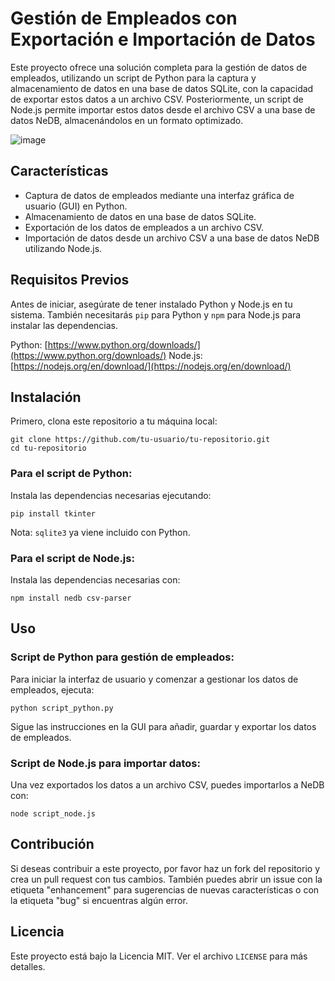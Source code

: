 
# Gestión de Empleados con Exportación e Importación de Datos

Este proyecto ofrece una solución completa para la gestión de datos de empleados, utilizando un script de Python para la captura y almacenamiento de datos en una base de datos SQLite, con la capacidad de exportar estos datos a un archivo CSV. Posteriormente, un script de Node.js permite importar estos datos desde el archivo CSV a una base de datos NeDB, almacenándolos en un formato optimizado.

![image](https://github.com/AndresMoreta20/Integracion-de-sistemas/assets/61909582/315ff623-7a11-466f-9520-9f697afe54fc)



## Características

- Captura de datos de empleados mediante una interfaz gráfica de usuario (GUI) en Python.
- Almacenamiento de datos en una base de datos SQLite.
- Exportación de los datos de empleados a un archivo CSV.
- Importación de datos desde un archivo CSV a una base de datos NeDB utilizando Node.js.

## Requisitos Previos

Antes de iniciar, asegúrate de tener instalado Python y Node.js en tu sistema. También necesitarás `pip` para Python y `npm` para Node.js para instalar las dependencias.

Python: [https://www.python.org/downloads/](https://www.python.org/downloads/)
Node.js: [https://nodejs.org/en/download/](https://nodejs.org/en/download/)

## Instalación

Primero, clona este repositorio a tu máquina local:

```
git clone https://github.com/tu-usuario/tu-repositorio.git
cd tu-repositorio
```

### Para el script de Python:

Instala las dependencias necesarias ejecutando:

```
pip install tkinter
```

Nota: `sqlite3` ya viene incluido con Python.

### Para el script de Node.js:

Instala las dependencias necesarias con:

```
npm install nedb csv-parser
```

## Uso

### Script de Python para gestión de empleados:

Para iniciar la interfaz de usuario y comenzar a gestionar los datos de empleados, ejecuta:

```
python script_python.py
```

Sigue las instrucciones en la GUI para añadir, guardar y exportar los datos de empleados.

### Script de Node.js para importar datos:

Una vez exportados los datos a un archivo CSV, puedes importarlos a NeDB con:

```
node script_node.js
```

## Contribución

Si deseas contribuir a este proyecto, por favor haz un fork del repositorio y crea un pull request con tus cambios. También puedes abrir un issue con la etiqueta "enhancement" para sugerencias de nuevas características o con la etiqueta "bug" si encuentras algún error.

## Licencia

Este proyecto está bajo la Licencia MIT. Ver el archivo `LICENSE` para más detalles.
